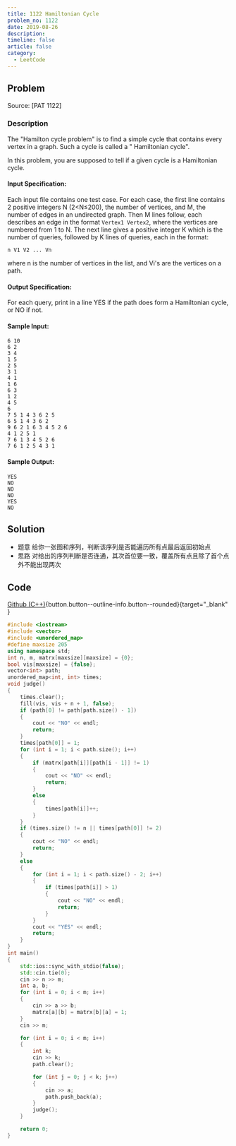 ```yaml
---
title: 1122 Hamiltonian Cycle
problem_no: 1122
date: 2019-08-26
description: 
timeline: false
article: false
category:
  - LeetCode
---
```


<!--more-->

## Problem

Source: [PAT 1122]

### Description

The "Hamilton cycle problem" is to find a simple cycle that contains every
vertex in a graph. Such a cycle is called a "
Hamiltonian cycle".

In this problem, you are supposed to tell if a given cycle is a Hamiltonian
cycle.

#### Input Specification:

Each input file contains one test case. For each case, the first line contains 2
positive integers N (2<N≤200), the number of vertices, and M, the number of
edges in an undirected graph. Then M lines follow, each describes an edge in the
format `Vertex1 Vertex2`, where the vertices are numbered from 1 to N. The next
line gives a positive integer K which is the number of queries, followed by K
lines of queries, each in the format:

`n V1 V2 ... Vn`

where n is the number of vertices in the list, and Vi's are the vertices on a
path.

#### Output Specification:

For each query, print in a line YES if the path does form a Hamiltonian cycle,
or NO if not.

#### Sample Input:

```
6 10
6 2
3 4
1 5
2 5
3 1
4 1
1 6
6 3
1 2
4 5
6
7 5 1 4 3 6 2 5
6 5 1 4 3 6 2
9 6 2 1 6 3 4 5 2 6
4 1 2 5 1
7 6 1 3 4 5 2 6
7 6 1 2 5 4 3 1
```

#### Sample Output:

```
YES
NO
NO
NO
YES
NO
```

## Solution

- 题意 给你一张图和序列，判断该序列是否能遍历所有点最后返回初始点
- 思路 对给出的序列判断是否连通，其次首位要一致，覆盖所有点且除了首个点外不能出现两次

## Code

[Github (C++)](https://github.com/Alomerry/algorithm/blob/master/pat/a/){button.button--outline-info.button--rounded}{target="_blank"
}

```cpp
#include <iostream>
#include <vector>
#include <unordered_map>
#define maxsize 205
using namespace std;
int n, m, matrx[maxsize][maxsize] = {0};
bool vis[maxsize] = {false};
vector<int> path;
unordered_map<int, int> times;
void judge()
{
    times.clear();
    fill(vis, vis + n + 1, false);
    if (path[0] != path[path.size() - 1])
    {
        cout << "NO" << endl;
        return;
    }
    times[path[0]] = 1;
    for (int i = 1; i < path.size(); i++)
    {
        if (matrx[path[i]][path[i - 1]] != 1)
        {
            cout << "NO" << endl;
            return;
        }
        else
        {
            times[path[i]]++;
        }
    }
    if (times.size() != n || times[path[0]] != 2)
    {
        cout << "NO" << endl;
        return;
    }
    else
    {
        for (int i = 1; i < path.size() - 2; i++)
        {
            if (times[path[i]] > 1)
            {
                cout << "NO" << endl;
                return;
            }
        }
        cout << "YES" << endl;
        return;
    }
}
int main()
{
    std::ios::sync_with_stdio(false);
    std::cin.tie(0);
    cin >> n >> m;
    int a, b;
    for (int i = 0; i < m; i++)
    {
        cin >> a >> b;
        matrx[a][b] = matrx[b][a] = 1;
    }
    cin >> m;

    for (int i = 0; i < m; i++)
    {
        int k;
        cin >> k;
        path.clear();

        for (int j = 0; j < k; j++)
        {
            cin >> a;
            path.push_back(a);
        }
        judge();
    }

    return 0;
}
```
